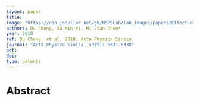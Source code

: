 ```yaml
---
layout: paper
title: 
image: "https://cdn.jsdelivr.net/gh/MSPSLab/lab_images/papers/Effect-of-exit-Reynolds.png"
authors: Du Cheng, Xu Min-Yi, Mi Jian-Chun*
year: 2010
ref: Du Cheng. et al. 2010. Acta Physica Sinica.
journal: "Acta Physica Sinica, 59(9): 6331-6338"
pdf: 
doi: 
type: patents
---
```


# Abstract
